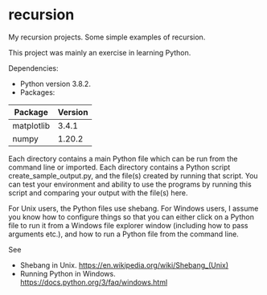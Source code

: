 # recursion
My recursion projects.
Some simple examples of recursion.

This project was mainly an exercise in learning Python.

Dependencies:
- Python version 3.8.2.
- Packages:  

Package | Version
--------|--------
matplotlib | 3.4.1
numpy | 1.20.2

Each directory contains a main Python file which can be run from the command line or imported.
Each directory contains a Python script create_sample_output.py, and the file(s) created by running that script. You can test your environment and ability to use the programs by running this script and comparing your output with the file(s) here.

For Unix users, the Python files use shebang. For Windows users, I assume you know how to configure things so that you can either click on a Python file to run it from a Windows file explorer window (including how to pass arguments etc.), and how to run a Python file from the command line.

See
* Shebang in Unix.
https://en.wikipedia.org/wiki/Shebang_(Unix)
* Running Python in Windows.
https://docs.python.org/3/faq/windows.html
 
